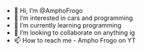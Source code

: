 - 👋 Hi, I’m @AmphoFrogo
- 👀 I’m interested in cars and programming
- 🌱 I’m currently learning programming
- 💞️ I’m looking to collaborate on anything ig
- 📫 How to reach me - Ampho Frogo on YT

<!---
AmphoFrogo/AmphoFrogo is a ✨ special ✨ repository because its `README.md` (this file) appears on your GitHub profile.
You can click the Preview link to take a look at your changes.
--->
